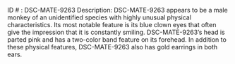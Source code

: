 ID # : DSC-MATE-9263
Description: DSC-MATE-9263 appears to be a male monkey of an unidentified species with highly unusual physical characteristics. Its most notable feature is its blue clown eyes that often give the impression that it is constantly smiling. DSC-MATE-9263’s head is parted pink and has a two-color band feature on its forehead. In addition to these physical features, DSC-MATE-9263 also has gold earrings in both ears.